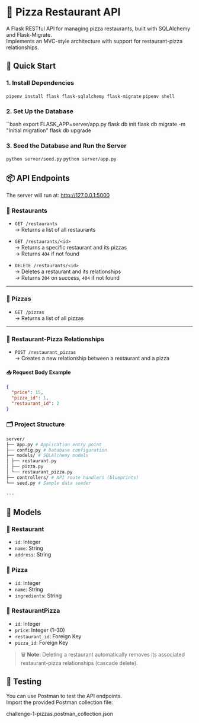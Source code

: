 # 🍕 Pizza Restaurant API

A Flask RESTful API for managing pizza restaurants, built with SQLAlchemy and Flask-Migrate.  
Implements an MVC-style architecture with support for restaurant-pizza relationships.

## 🚀 Quick Start

### 1. Install Dependencies
 `pipenv install flask flask-sqlalchemy flask-migrate`
 `pipenv shell`

### 2. Set Up the Database

``bash
export FLASK_APP=server/app.py
flask db init
flask db migrate -m "Initial migration"
flask db upgrade

### 3. Seed the Database and Run the Server
`python server/seed.py`
`python server/app.py`

## 📦 API Endpoints
The server will run at: http://127.0.0.1:5000

### 📍 Restaurants
- `GET /restaurants`  
  → Returns a list of all restaurants

- `GET /restaurants/<id>`  
  → Returns a specific restaurant and its pizzas  
  → Returns `404` if not found

- `DELETE /restaurants/<id>`  
  → Deletes a restaurant and its relationships  
  → Returns `204` on success, `404` if not found

---

### 🍕 Pizzas

- `GET /pizzas`  
  → Returns a list of all pizzas

---

### 🔗 Restaurant-Pizza Relationships

- `POST /restaurant_pizzas`  
  → Creates a new relationship between a restaurant and a pizza

#### 📥 Request Body Example
```json
{
  "price": 15,
  "pizza_id": 1,
  "restaurant_id": 2
}
```

### 🗂️ Project Structure

```bash
server/
├── app.py # Application entry point
├── config.py # Database configuration
├── models/ # SQLAlchemy models
│ ├── restaurant.py
│ ├── pizza.py
│ └── restaurant_pizza.py
├── controllers/ # API route handlers (blueprints)
└── seed.py # Sample data seeder

---
```

## 🧠 Models

### 🏢 Restaurant
- `id`: Integer  
- `name`: String  
- `address`: String  

### 🍕 Pizza
- `id`: Integer  
- `name`: String  
- `ingredients`: String  

### 🔗 RestaurantPizza
- `id`: Integer  
- `price`: Integer (1–30)  
- `restaurant_id`: Foreign Key  
- `pizza_id`: Foreign Key  

> 🗑️ **Note:** Deleting a restaurant automatically removes its associated restaurant-pizza relationships (cascade delete).

## 🧪 Testing

You can use Postman to test the API endpoints.  
Import the provided Postman collection file:

challenge-1-pizzas.postman_collection.json

